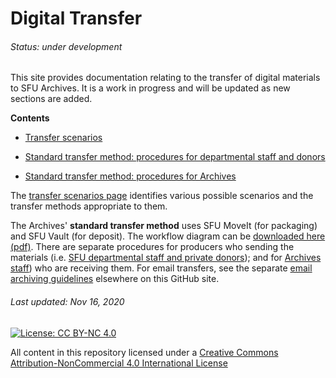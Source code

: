 # Digital Transfer
###### Status: under development
This site provides documentation relating to the transfer of digital materials to SFU Archives. It is a work in progress and will be updated as new sections are added.

**Contents**
- [Transfer scenarios](transfer-scenarios.md)

- [Standard transfer method: procedures for departmental staff and donors](procedures/standard-producers/00-introduction.md)

- [Standard transfer method: procedures for Archives](procedures/standard-archives/00-introduction.md)

The [transfer scenarios page](transfer-scenarios.md) identifies various possible scenarios and the transfer methods appropriate to them.

The Archives' **standard transfer method** uses SFU MoveIt (for packaging) and SFU Vault (for deposit). The workflow diagram can be [downloaded here (pdf)](downloads/digital-transfer-workflow.pdf). There are separate procedures for producers who sending the materials (i.e. [SFU departmental staff and private donors](procedures/standard-producers/00-introduction.md)); and for [Archives staff](procedures/standard-archives/00-introduction.md)) who are receiving them. For email transfers, see the separate [email archiving guidelines](https://github.com/SFU-Archives/email-archiving) elsewhere on this GitHub site.

###### Last updated: Nov 16, 2020

[![License: CC BY-NC 4.0](https://img.shields.io/badge/License-CC%20BY--NC%204.0-lightgrey.svg)](https://creativecommons.org/licenses/by-nc/4.0/)

All content in this repository licensed under a [Creative Commons Attribution-NonCommercial 4.0 International License](https://creativecommons.org/licenses/by-nc/4.0/)
